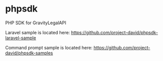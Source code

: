 # phpsdk
PHP SDK for GravityLegalAPI

Laravel sample is located here: https://github.com/project-david/phpsdk-laravel-sample

Command prompt sample is located here: https://github.com/project-david/phpsdk-samples


